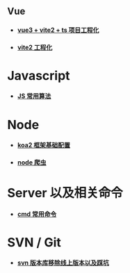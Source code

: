## Vue

- #### [vue3 + vite2 + ts 项目工程化](./vue/vue3-ts.md)

- #### [vite2 工程化](./vue/vite2.md)


# Javascript 

- #### [JS 常用算法](./javascript/javascript.md)


# Node

- #### [koa2 框架基础配置](./node/koa2.md)


- #### [node 爬虫](./node/cheerio.md)


# Server 以及相关命令

- #### [cmd 常用命令](./server/cmd.md)

# SVN / Git

- #### [svn 版本库移除线上版本以及踩坑](./git/svn.md)

